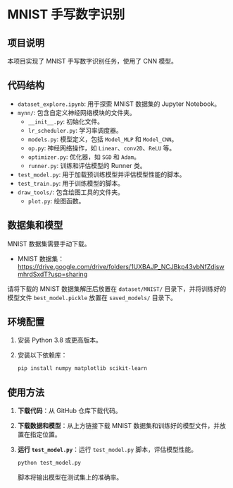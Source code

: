 # MNIST 手写数字识别

## 项目说明

本项目实现了 MNIST 手写数字识别任务，使用了 CNN 模型。

## 代码结构

-   `dataset_explore.ipynb`: 用于探索 MNIST 数据集的 Jupyter Notebook。
-   `mynn/`: 包含自定义神经网络模块的文件夹。
    -   `__init__.py`: 初始化文件。
    -   `lr_scheduler.py`: 学习率调度器。
    -   `models.py`: 模型定义，包括 `Model_MLP` 和 `Model_CNN`。
    -   `op.py`: 神经网络操作，如 `Linear`、`conv2D`、`ReLU` 等。
    -   `optimizer.py`: 优化器，如 `SGD` 和 `Adam`。
    -   `runner.py`: 训练和评估模型的 Runner 类。
-   `test_model.py`: 用于加载预训练模型并评估模型性能的脚本。
-   `test_train.py`: 用于训练模型的脚本。
-   `draw_tools/`: 包含绘图工具的文件夹。
    -   `plot.py`: 绘图函数。

## 数据集和模型

MNIST 数据集需要手动下载。

-   MNIST 数据集：https://drive.google.com/drive/folders/1UXBAJP_NCJBkp43vbNfZdjswmhrdSxdT?usp=sharing

请将下载的 MNIST 数据集解压后放置在 `dataset/MNIST/` 目录下，并将训练好的模型文件 `best_model.pickle` 放置在 `saved_models/` 目录下。

## 环境配置

1.  安装 Python 3.8 或更高版本。
2.  安装以下依赖库：

    ```bash
    pip install numpy matplotlib scikit-learn
    ```

## 使用方法

1.  **下载代码**：从 GitHub 仓库下载代码。
2.  **下载数据和模型**：从上方链接下载 MNIST 数据集和训练好的模型文件，并放置在指定位置。
3.  **运行 `test_model.py`**：运行 `test_model.py` 脚本，评估模型性能。

    ```bash
    python test_model.py
    ```

    脚本将输出模型在测试集上的准确率。
